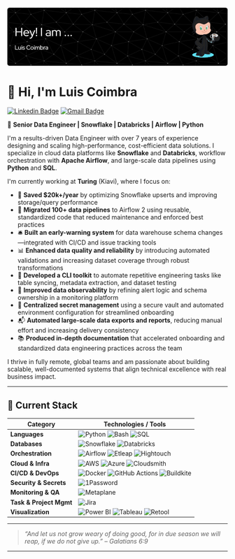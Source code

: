 
![Header](./github-header-image.png)

# 👋 Hi, I'm Luis Coimbra
[![Linkedin Badge](https://img.shields.io/badge/-LinkedIn-6633cc?style=flat-square&logo=Linkedin&logoColor=white&link=https://www.linkedin.com/in/luis-coimbra/)](https://www.linkedin.com/in/luis-coimbra/) 
[![Gmail Badge](https://img.shields.io/badge/-luiscoimbraeng@outlook.com-6633cc?style=flat-square&logo=Gmail&logoColor=white&link=mailto:luiscoimbraeng@outlook.com)](mailto:luiscoimbraeng@outlook.com)

🎯 **Senior Data Engineer | Snowflake | Databricks | Airflow | Python**

I'm a results-driven Data Engineer with over 7 years of experience designing and scaling high-performance, cost-efficient data solutions. I specialize in cloud data platforms like **Snowflake** and **Databricks**, workflow orchestration with **Apache Airflow**, and large-scale data pipelines using **Python** and **SQL**.

I'm currently working at **Turing** (Kiavi), where I focus on:
- 💸 **Saved $20k+/year** by optimizing Snowflake upserts and improving storage/query performance  
- 🔄 **Migrated 100+ data pipelines** to Airflow 2 using reusable, standardized code that reduced maintenance and enforced best practices  
- 🛎️ **Built an early-warning system** for data warehouse schema changes—integrated with CI/CD and issue tracking tools  
- 📊 **Enhanced data quality and reliability** by introducing automated validations and increasing dataset coverage through robust transformations  
- 🧰 **Developed a CLI toolkit** to automate repetitive engineering tasks like table syncing, metadata extraction, and dataset testing  
- 🧠 **Improved data observability** by refining alert logic and schema ownership in a monitoring platform  
- 🔐 **Centralized secret management** using a secure vault and automated environment configuration for streamlined onboarding  
- 📬 **Automated large-scale data exports and reports**, reducing manual effort and increasing delivery consistency  
- 📚 **Produced in-depth documentation** that accelerated onboarding and standardized data engineering practices across the team  

I thrive in fully remote, global teams and am passionate about building scalable, well-documented systems that align technical excellence with real business impact.

---


## 🚀 Current Stack

| Category           | Technologies / Tools                                                                                                  |
|--------------------|------------------------------------------------------------------------------------------------------------------------|
| **Languages**       | ![Python](https://img.shields.io/badge/Python-3670A0?style=for-the-badge&logo=python&logoColor=ffdd54) ![Bash](https://img.shields.io/badge/Bash-4EAA25?style=for-the-badge&logo=gnu-bash&logoColor=white) ![SQL](https://img.shields.io/badge/SQL-4479A1?style=for-the-badge&logo=postgresql&logoColor=white) |
| **Databases**       | ![Snowflake](https://img.shields.io/badge/Snowflake-29B5E8?style=for-the-badge&logo=snowflake&logoColor=white) ![Databricks](https://img.shields.io/badge/Databricks-E84D32?style=for-the-badge&logo=databricks&logoColor=white) |
| **Orchestration**   | ![Airflow](https://img.shields.io/badge/Airflow-017CEE?style=for-the-badge&logo=apache-airflow&logoColor=white) ![Etleap](https://img.shields.io/badge/Etleap-6A67CE?style=for-the-badge) ![Hightouch](https://img.shields.io/badge/Hightouch-1E90FF?style=for-the-badge) |
| **Cloud & Infra**   | ![AWS](https://img.shields.io/badge/AWS-FF9900?style=for-the-badge&logo=amazon-aws&logoColor=white) ![Azure](https://img.shields.io/badge/Azure-0072C6?style=for-the-badge&logo=microsoft-azure&logoColor=white) ![Cloudsmith](https://img.shields.io/badge/Cloudsmith-3C3C3C?style=for-the-badge&logo=cloudsmith&logoColor=white) |
| **CI/CD & DevOps**  | ![Docker](https://img.shields.io/badge/Docker-2496ED?style=for-the-badge&logo=docker&logoColor=white) ![GitHub Actions](https://img.shields.io/badge/GitHub_Actions-2088FF?style=for-the-badge&logo=github-actions&logoColor=white) ![Buildkite](https://img.shields.io/badge/Buildkite-14CC80?style=for-the-badge&logo=buildkite&logoColor=white) |
| **Security & Secrets** | ![1Password](https://img.shields.io/badge/1Password-0094F5?style=for-the-badge&logo=1password&logoColor=white) |
| **Monitoring & QA** | ![Metaplane](https://img.shields.io/badge/Metaplane-452475?style=for-the-badge) |
| **Task & Project Mgmt** | ![Jira](https://img.shields.io/badge/Jira-0052CC?style=for-the-badge&logo=jira&logoColor=white) |
| **Visualization**   | ![Power BI](https://img.shields.io/badge/Power%20BI-F2C811?style=for-the-badge&logo=powerbi&logoColor=black) ![Tableau](https://img.shields.io/badge/Tableau-E97627?style=for-the-badge&logo=tableau&logoColor=white) ![Retool](https://img.shields.io/badge/Retool-000000?style=for-the-badge&logo=retool&logoColor=white) |


---

> _“And let us not grow weary of doing good, for in due season we will reap, if we do not give up.” – Galatians 6:9_

---


